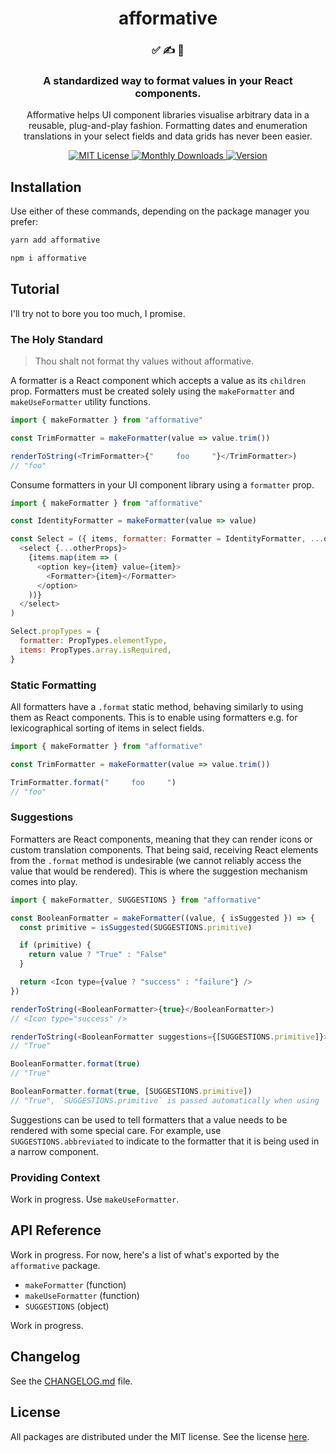<h1 align="center">
afformative
</h1>

<h3 align="center">
✅ ✍️ 👀
</h3>

<h3 align="center">
A standardized way to format values in your React components.
</h3>

<p align="center">
Afformative helps UI component libraries visualise arbitrary data in a reusable, plug-and-play fashion. Formatting dates and enumeration translations in your select fields and data grids has never been easier.
</p>

<p align="center">
  <a href="https://github.com/wafflepie/affomative/blob/master/LICENSE">
    <img src="https://flat.badgen.net/badge/license/MIT/blue" alt="MIT License" />
  </a>

  <a href="https://npmjs.com/package/afformative">
    <img src="https://flat.badgen.net/npm/dm/afformative" alt="Monthly Downloads" />
  </a>

  <a href="https://npmjs.com/package/afformative">
    <img src="https://flat.badgen.net/npm/v/afformative" alt="Version" />
  </a>
</p>

## Installation

Use either of these commands, depending on the package manager you prefer:

```sh
yarn add afformative

npm i afformative
```

## Tutorial

I'll try not to bore you too much, I promise.

### The Holy Standard

> Thou shalt not format thy values without afformative.

A formatter is a React component which accepts a value as its `children` prop. Formatters must be created solely using the `makeFormatter` and `makeUseFormatter` utility functions.

```js
import { makeFormatter } from "afformative"

const TrimFormatter = makeFormatter(value => value.trim())

renderToString(<TrimFormatter>{"     foo     "}</TrimFormatter>)
// "foo"
```

Consume formatters in your UI component library using a `formatter` prop.

```js
import { makeFormatter } from "afformative"

const IdentityFormatter = makeFormatter(value => value)

const Select = ({ items, formatter: Formatter = IdentityFormatter, ...otherProps }) => (
  <select {...otherProps}>
    {items.map(item => (
      <option key={item} value={item}>
        <Formatter>{item}</Formatter>
      </option>
    ))}
  </select>
)

Select.propTypes = {
  formatter: PropTypes.elementType,
  items: PropTypes.array.isRequired,
}
```

### Static Formatting

All formatters have a `.format` static method, behaving similarly to using them as React components. This is to enable using formatters e.g. for lexicographical sorting of items in select fields.

```js
import { makeFormatter } from "afformative"

const TrimFormatter = makeFormatter(value => value.trim())

TrimFormatter.format("     foo     ")
// "foo"
```

### Suggestions

Formatters are React components, meaning that they can render icons or custom translation components. That being said, receiving React elements from the `.format` method is undesirable (we cannot reliably access the value that would be rendered). This is where the suggestion mechanism comes into play.

```js
import { makeFormatter, SUGGESTIONS } from "afformative"

const BooleanFormatter = makeFormatter((value, { isSuggested }) => {
  const primitive = isSuggested(SUGGESTIONS.primitive)

  if (primitive) {
    return value ? "True" : "False"
  }

  return <Icon type={value ? "success" : "failure"} />
})

renderToString(<BooleanFormatter>{true}</BooleanFormatter>)
// <Icon type="success" />

renderToString(<BooleanFormatter suggestions={[SUGGESTIONS.primitive]}>{true}</BooleanFormatter>)
// "True"

BooleanFormatter.format(true)
// "True"

BooleanFormatter.format(true, [SUGGESTIONS.primitive])
// "True", `SUGGESTIONS.primitive` is passed automatically when using `.format`
```

Suggestions can be used to tell formatters that a value needs to be rendered with some special care. For example, use `SUGGESTIONS.abbreviated` to indicate to the formatter that it is being used in a narrow component.

### Providing Context

Work in progress. Use `makeUseFormatter`.

## API Reference

Work in progress. For now, here's a list of what's exported by the `afformative` package.

- `makeFormatter` (function)
- `makeUseFormatter` (function)
- `SUGGESTIONS` (object)

Work in progress.

## Changelog

See the [CHANGELOG.md](https://github.com/wafflepie/afformative/blob/master/CHANGELOG.md) file.

## License

All packages are distributed under the MIT license. See the license [here](https://github.com/wafflepie/afformative/blob/master/LICENSE).

